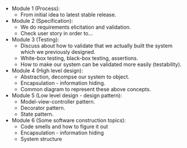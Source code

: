 * Module 1 (Process):
    * From initial idea to latest stable release.
* Module 2 (Specification):
    * We do requirements elicitation and validation.
    * Check user story in order to...
* Module 3 (Testing):
    * Discuss about how to validate that we actually built the system which we previously designed.
    * White-box testing, black-box testing, assertions.
    * How to make our system can be validated more easily (testability).
* Module 4 (High level design):
    * Abstraction, decompse our system to object.
    * Encapsulation - information hiding.
    * Common diagram to represent these above concepts.
* Module 5 (Low level design - design pattern):
    * Model-view-controller pattern.
    * Decorator pattern.
    * State pattern.
* Module 6 (Some software construction topics):
    * Code smells and how to figure it out
    * Encapsulation - information hiding
    * System structure